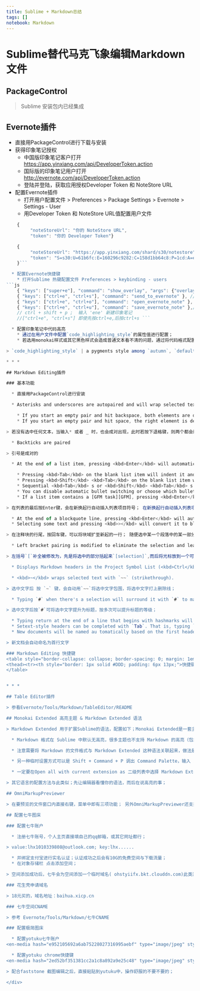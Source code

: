 ```yaml
---
title: Sublime + Markdown总结
tags: []
notebook: Markdown
---
```


<div markdown="1" style=";">

# Sublime替代马克飞象编辑Markdown文件

## PackageControl

> Sublime 安装包内已经集成

## Evernote插件

  * 直接用PackageControl进行下载与安装
  * 获得印象笔记授权 
    * 中国版印象笔记客户打开<https://app.yinxiang.com/api/DeveloperToken.action>
    * 国际版的印象笔记用户打开<http://evernote.com/api/DeveloperToken.action>
    * 登陆并登陆，获取应用授权Developer Token 和 NoteStore URL
  * 配置Evernote插件 
    * 打开用户配置文件 > Preferences > Package Settings > Evernote > Settings - User
    * 用Developer Token 和 NoteStore URL值配置用户文件
```js
    {
         "noteStoreUrl": "你的 NoteStore URL",
         "token": "你的 Developer Token"}

    {
         "noteStoreUrl": "https://app.yinxiang.com/shard/s30/notestore",
         "token": "S=s30:U=61b6fc:E=160296c9282:C=158d1bb64c8:P=1cd:A=en-devtoken:V=2:H=6a09b4776b39ad4ad78968e4688b09df"
    }```

  * 配置Evernote快捷键 
    * 打开Sublime 热键配置文件 Preferences > keybinding - users
```js
    { "keys": ["super+e"], "command": "show_overlay", "args": {"overlay": "command_palette", "text": "Evernote: "} }, 
    { "keys": ["ctrl+e", "ctrl+s"], "command": "send_to_evernote" }, //保存至印象笔记
    { "keys": ["ctrl+e", "ctrl+o"], "command": "open_evernote_note" }, // 打开印象笔记
    { "keys": ["ctrl+e", "ctrl+u"], "command": "save_evernote_note" },//同步印象笔记
    // ctrl + shift + p ;  输入 'ene' 新建印象笔记
    //["ctrl+e", "ctrl+s"] 即使先按ctrl+e,后按ctrl+s ```

  * 配置印象笔记中代码高亮 
    * 通过在用户文件中配置`code_highlighting_style`的属性值进行配置；
    * 若选用monokai样式或其它黑色样式会造成普通文本看不清的问题，通过将代码格式配置成css或bash即可看清楚；

> `code_highlighting_style` | a pygments style among `autumn`, `default`, `github`, `monokai`, `perldoc`, `vim`, `borland`, `emacs`, `igor`, `murphy`, `rrt`, `vs`, `bw`, `friendly`, `native`, `tango`, `xcode`, `colorful`, `fruity`, `manni`, `pastie`, `trac`.

* * *

## Markdown Editing插件

### 基本功能

  * 直接用PackageControl进行安装

  * Asterisks and underscores are autopaired and will wrap selected text

    * If you start an empty pair and hit backspace, both elements are deleted
    * If you start an empty pair and hit space, the right element is deleted

> 若没有选中任何文本，当输入* 或者 _ 时，也会成对出现，此时若按下退格键，则两个都会删除，若按下空格键，则右面的哪一个会被删除； aotupaired:自动补全；asterisk ：星号； underscore :下划线; 星号'与 '_' 都是自动补全的 而且会将选中的文本包起来

  * Backticks are paired

> 引号是成对的

  * At the end of a list item, pressing <kbd>Enter</kbd> will automatically insert the new list item bullet.

    * Pressing <kbd>Tab</kbd> on the blank list item will indent it and switch the list bullet to another one (Order is `*`, `-`, `+` in a cycle).
    * Pressing <kbd>Shift</kbd> <kbd>Tab</kbd> on the blank list item will unindent it in the same way as above.
    * Sequential <kbd>Tab</kbd> s or <kbd>Shift</kbd> <kbd>Tab</kbd> s are supported.
    * You can disable automatic bullet switching or choose which bullets to be used, in your settings file.
    * If a list item contains a [GFM task][GFM], pressing <kbd>Enter</kbd> at the end of the line will continue with a new blank task.

> 在列表的最后按Enter键，会在新换起行自动插入列表项目符号； 在新换起行自动插入列表项目符号后，再按一次Enter键制表符将会被删除；按tap键，则表符会被缩进，且表符会被转换为其它表符（顺序是`*`, `-`, `+`）； 按shift + tap 将缩进回退，并将表符变回来； 连续按tap 或连续按 shift+tap都是支持的

  * At the end of a blockquote line, pressing <kbd>Enter</kbd> will automatically extend blockquote.
  * Selecting some text and pressing <kbd>></kbd> will convert it to blockquote. The first and the last line don't have to be fully selected; partial select works, too.

> 在注释块的行尾，按回车键，可以将块域扩至新起的一行； 随便选中某一个段落中的某一部分文字，并按下>都会将选中文字所在的段，转化为块，即使段首与段尾未被选中，依旧工作；

  * Left bracket pairing is modified to eliminate the selection and leave the cursor at a point where you can insert a `[]` or `()` pair for a link

> 左括号`[`补全被修改为，先是将选中的部分括起来`[selection]`,而后将光标放到一个可以插入`[]`()`的位置，以便配合插入图片与插入链接的语法；

  * Displays Markdown headers in the Project Symbol List (<kbd>Ctrl</kbd> <kbd>Shift</kbd> <kbd>R</kbd>). They will start with `#`, so you will know they belong to markdown files at a glance. Also they will be on top of the list because of the presedence of `#`.

  * <kbd>~</kbd> wraps selected text with `~~` (strikethrough).

> 选中文字后 按 `~` 键，会自动用`~~`将选中文字包围，将选中文字打上删除线；

  * Typing `#` when there's a selection will surround it with `#` to make it a headline. Multiple presses add additional hashes, increasing the level of the header. Once you hit 6 hashes, it will reset to 0 on the next press. The `mde.match_header_hashes` will determine if the `#` are mirrored on both sides or just at the beginning of the line.

> 选中文字后按`#`可将选中文字提升为标题，按多次可以提升标题的等级；

  * Typing return at the end of a line that begins with hashmarks will insert closing hashmarks on the headline. They're not required for Markdown, it's just aesthetics, and you can change the `mde.match_header_hashes` option in your settings to disable.
  * Setext-style headers can be completed with `Tab`. That is, typing `Tab` on a line containing only `=` or `-` characters will add or remove enough characters to it to match the length of the line above.
  * New documents will be named au tomatically based on the first header.

> 新文档会自动命名为首行文字

### Markdown Editing 快捷键
<table style="border-collapse: collapse; border-spacing: 0; margin: 1em;">
<thead><tr><th style="border: 1px solid #DDD; padding: 6px 13px;">快捷键</th><th style="border: 1px solid #DDD; padding: 6px 13px;">效果</th><th style="border: 1px solid #DDD; padding: 6px 13px;">注释</th></tr></thead><tr style="border: 1px solid #DDD; padding: 6px 13px;"><td style="border: 1px solid #DDD; padding: 6px 13px;">ctrl + win + v</td><td style="border: 1px solid #DDD; padding: 6px 13px;"><code style="color: #000000; font-family: monospace,monospace; padding: 0.1em 0.2em; margin: 0.1em; font-size: 85%; background-color: #F5F5F5; border-radius: 3px; border: 1px solid #cccccc;">[]()</code></td><td style="border: 1px solid #DDD; padding: 6px 13px;">快速链接</td></tr><tr style="border: 1px solid #DDD; padding: 6px 13px; background-color: #F8F8F8;"><td style="border: 1px solid #DDD; padding: 6px 13px;">ctrl + win + r</td><td style="border: 1px solid #DDD; padding: 6px 13px;"><code style="color: #000000; font-family: monospace,monospace; padding: 0.1em 0.2em; margin: 0.1em; font-size: 85%; background-color: #F5F5F5; border-radius: 3px; border: 1px solid #cccccc;">[][]</code></td><td style="border: 1px solid #DDD; padding: 6px 13px;">参考链接</td></tr><tr style="border: 1px solid #DDD; padding: 6px 13px;"><td style="border: 1px solid #DDD; padding: 6px 13px;">shift + win + k</td><td style="border: 1px solid #DDD; padding: 6px 13px;"><code style="color: #000000; font-family: monospace,monospace; padding: 0.1em 0.2em; margin: 0.1em; font-size: 85%; background-color: #F5F5F5; border-radius: 3px; border: 1px solid #cccccc;">![]()</code></td><td style="border: 1px solid #DDD; padding: 6px 13px;">插入图片</td></tr><tr style="border: 1px solid #DDD; padding: 6px 13px; background-color: #F8F8F8;"><td style="border: 1px solid #DDD; padding: 6px 13px;">alt +b</td><td style="border: 1px solid #DDD; padding: 6px 13px;"/><td style="border: 1px solid #DDD; padding: 6px 13px;">字体加粗</td></tr><tr style="border: 1px solid #DDD; padding: 6px 13px;"><td style="border: 1px solid #DDD; padding: 6px 13px;">alt + i</td><td style="border: 1px solid #DDD; padding: 6px 13px;"/><td style="border: 1px solid #DDD; padding: 6px 13px;">斜体</td></tr>
</table>


* * *

## Table Editor插件

> 参看Evernote/Tools/Markdown/TableEditor/README

## Monokai Extended 高亮主题 & Markdown Extended 语法

> Markdown Extended 用于扩展Sublime的语法，配置如下；Monokai Extended是一套主题，切换方法与其它Sublime的主题都是一样的； 这套方案用于Markdown 文件在 Sublime 编辑器中的语法高亮；

  * Markdown 格式在 Sublime 中默认无高亮，很多主题也不支持 Markdown 的高亮（包括 Markdown 代码块内的代码），Monokai Extended 和 Markdown Extended 是一套解决方案。

  * 注意需要将 Markdown 的文件格式与 Markdown Extended 这种语法关联起来，做法是点击 Sublime 右下角文档格式，在列表最上方名为 Open all with current extension as 二级列表中选择 Markdown Extended

  * 另一种临时设置方式可以是 Shift + Command + P 调出 Command Palette，输入 ssm，选择 Set Syntax: Markdown Extended

  * 一定要在Open all with current extension as 二级列表中选择 Markdown Extended，这样以后打开相同后缀的文件就会自动选择了* 在Preferences -> Color Scheme -> Monokai Extended -> Monokai Extended Bright 就会显示高亮

> 其它语言的配置方法与此类似；先让编辑器看懂你的语法，而后在说高亮的事；

## OmniMarkupPreviewer

> 在要预览的文件窗口内直接右键，菜单中即有三项功能； 另外OmniMarkupPreviewer还支持多部设备同时预览，这以后自己再研究；

## 配置七牛图床

### 配置七牛账户

  * 注册七牛账号，个人主页直接填自己的qq邮箱，或其它网址都行；

> value:lhx1010339808@outlook.com; key:lhx......

  * 并绑定支付宝进行实名认证；认证成功之后会有10G的免费空间与下载流量；
  * 在对象存储栏 点击添加空间；

> 空间添加成功后，七牛会为空间添加一个临时域名( ohstyiifx.bkt.clouddn.com)此类测试域名，限总流量，限单 IP 访问频率，限速，仅供测试使用，不能用于自定义域名的 CNAME 相关文档, 所以就想办法使用自定义的域名；

### 花生壳申请域名

> 18元买的，域名地址：baihua.xicp.cn

### 七牛空间CNAME

> 参考 Evernote/Tools/Markdown/七牛CNAME

### 配置极简图床

  * 配置yotuku七牛账户
<en-media hash="e952105692a6ab75228027316995aebf" type="image/jpeg" style="height: auto;"/>

  * 配置yotuku chrome快捷键
<en-media hash="2ed52bf351381cc2a1c8a892a9e25c48" type="image/jpeg" style="height: auto;"/>

> 配合faststone 截图编辑之后，直接粘贴到yutuku中，操作舒服的不要不要的；

</div>
